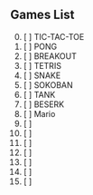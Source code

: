 ## Games List
00. [ ] TIC-TAC-TOE
01. [ ] PONG
02. [ ] BREAKOUT
03. [ ] TETRIS
04. [ ] SNAKE
05. [ ] SOKOBAN
06. [ ] TANK
07. [ ] BESERK
08. [ ] Mario
09. [ ]
10. [ ]
11. [ ]
12. [ ]
13. [ ]
14. [ ]
15. [ ]

